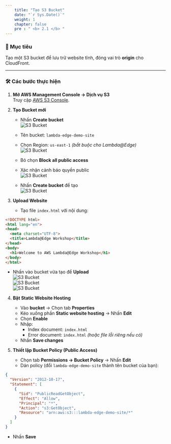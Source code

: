 ```yaml
---
    title: "Tạo S3 Bucket"
    date: "`r Sys.Date()`"
    weight: 1
    chapter: false
    pre : " <b> 2.1 </b> "
---
```

### 🎯 Mục tiêu

Tạo một S3 bucket để lưu trữ website tĩnh, đóng vai trò **origin** cho CloudFront.

---

### 🛠️ Các bước thực hiện

1. **Mở AWS Management Console → Dịch vụ S3**  
   Truy cập [AWS S3 Console](https://console.aws.amazon.com/s3/).

2. **Tạo Bucket mới**  
   - Nhấn **Create bucket**  
   ![S3 Bucket](/images/2.prerequisite/001-creates3.png)

   - Tên bucket: `lambda-edge-demo-site`  
   - Chọn Region: `us-east-1` *(bắt buộc cho Lambda@Edge)*  
   ![S3 Bucket](/images/2.prerequisite/002-creates3.png)

   - Bỏ chọn **Block all public access**  
   - Xác nhận cảnh báo quyền public  
   ![S3 Bucket](/images/2.prerequisite/003-creates3.png)

   - Nhấn **Create bucket** để tạo  
   ![S3 Bucket](/images/2.prerequisite/004-creates3.png)

3. **Upload Website**  
   - Tạo file `index.html` với nội dung:

```html
<!DOCTYPE html>
<html lang="en">
<head>
  <meta charset="UTF-8">
  <title>Lambda@Edge Workshop</title>
</head>
<body>
  <h1>Welcome to AWS Lambda@Edge Workshop</h1>
</body>
</html>
```

   - Nhấn vào bucket vừa tạo để **Upload**  
   ![S3 Bucket](/images/2.prerequisite/005-upfile1.png)  
   ![S3 Bucket](/images/2.prerequisite/006-upfile1.png)  
   ![S3 Bucket](/images/2.prerequisite/007-upfile1.png)

4. **Bật Static Website Hosting**  
   - Vào **bucket** → Chọn tab **Properties**  
   - Kéo xuống phần **Static website hosting** → Nhấn **Edit**  
   - Chọn **Enable**  
   - Nhập:
     - Index document: `index.html`  
     - Error document: `index.html` *(hoặc file lỗi riêng nếu có)*  
   - Nhấn **Save changes**

5. **Thiết lập Bucket Policy (Public Access)**  
   - Chọn tab **Permissions → Bucket Policy** → Nhấn **Edit**  
   - Dán policy (đổi `lambda-edge-demo-site` thành tên bucket của bạn):

```json
{
  "Version": "2012-10-17",
  "Statement": [
    {
      "Sid": "PublicReadGetObject",
      "Effect": "Allow",
      "Principal": "*",
      "Action": "s3:GetObject",
      "Resource": "arn:aws:s3:::lambda-edge-demo-site/*"
    }
  ]
}
```

   - Nhấn **Save**
